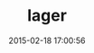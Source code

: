 ---
layout: post
title:  "lager"
repo:   "rickhull/lager"
date:   2015-02-18 17:00:56
gemurl: http://github.com/rickhull/lager
---